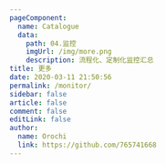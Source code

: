 ```yaml
---
pageComponent:
  name: Catalogue
  data:
    path: 04.监控
    imgUrl: /img/more.png
    description: 流程化、定制化监控汇总
title: 更多
date: 2020-03-11 21:50:56
permalink: /monitor/
sidebar: false
article: false
comment: false
editLink: false
author:
  name: Orochi
  link: https://github.com/765741668
---
```

